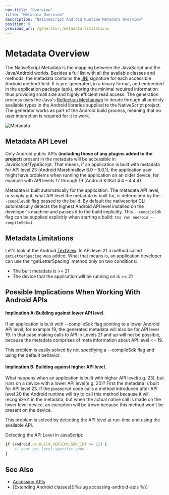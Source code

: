 ```yaml
---
nav-title: "Overview"
title: "Metadata Overview"
description: "NativeScript Android Runtime Metadata Overview"
position: 0
previous_url: /generator,/metadata-limitations
---
```


# Metadata Overview
The NativeScript Metadata is the mapping between the JavaScript and the Java/Android worlds. Besides a full list with all the available classes and methods, the metadata contains the [JNI](http://developer.android.com/training/articles/perf-jni.html) signature for each accessible Android method/field. It is pre-generated, in a binary format, and embedded in the application package (apk), storing the minimal required information thus providing small size and highly efficient read access. The generation process uses the Java's [Reflection Mechanism](http://en.wikipedia.org/wiki/Reflection_(computer_programming)) to iterate through all publicly available types in the Android libraries supplied to the NativeScript project. The generator works as part of the Android build process, meaning that no user interaction is required for it to work.

![Metadata](metadata_diagram.png)

## Metadata API Level

Only Android public APIs (**including those of any plugins added to the project**) present in the metadata will be accessible in JavaScript/TypeScript. That means, if an application is built with metadata for API level 23 (Android Marshmallow 6.0 – 6.0.1), the application user might have problems when running the application on an older device, for example with API levels 17 through 19 (Android KitKat 4.4 – 4.4.4).

Metadata is built automatically for the application. The metadata API level, or simply put, what API level the metadata is built for, is determined by the `--compileSdk` flag passed to the build. By default the nativescript CLI automatically detects the highest Android API level installed on the developer's machine and passes it to the build implicitly. This `--compileSdk` flag can be supplied explicitly when starting a build: `tns run android --compileSdk=1`.

## Metadata Limitations

Let's look at the Android [TextView](https://developer.android.com/reference/android/widget/TextView.html).
In API level 21 a method called `getLetterSpacing` was added. What that means is, an application developer can use the `"`getLetterSpacing` method only on two conditions:
* The built metadata is >= 21
* The device that the application will be running on is >= 21

## Possible Implications When Working With Android APIs

#### Implication A: Building against lower API level.

If an application is built with --compileSdk flag pointing to a lower Android API level, for example 19, the generated metadata will also be for API level 19. In that case making calls to API in Levels 21 and up will not be possible, because the metadata comprises of meta information about API level <= 19.

This problem is easily solved by not specifying a --compileSdk flag and using the default behavior.

#### Implication B: Building against higher API level.

What happens when an application is built with higher API level(e.g. 23), but runs on a device with a lower API level(e.g. 20)?
First the metadata is built for API level 23. If the javascript code calls a method introduced after API level 20 the Android runtime will try to call this method because it will recognize it in the metadata, but when the actual native call is made on the lower level device, an exception will be trown because this method won't be present on the device.

This problem is solved by detecting the API level at run-time and using the available API.

Detecting the API Level in JavaScript:

```javascript
if (android.os.Build.VERSION.SDK_INT >= 21) {
    // your api level-specific code
}
```

## See Also
* [Accessing APIs](./accessing-packages.md)
* [Extending Android classes]({%slug accessing-android-apis %})
